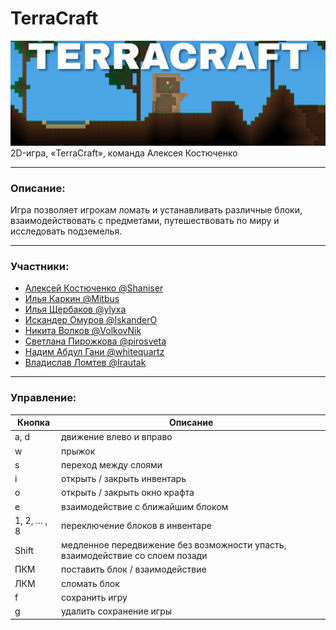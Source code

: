 # TerraCraft
![logo](Images/TerraCraftLogo.png)
2D-игра, «TerraCraft», команда Алексея Костюченко


----
### Описание:
Игра позволяет игрокам ломать и устанавливать различные блоки, взаимодействовать с предметами, путешествовать по миру и исследовать подземелья.


----
### Участники:
* [Алексей Костюченко @Shaniser](https://github.com/Shaniser)
* [Илья Каркин @Mitbus](https://github.com/Mitbus)
* [Илья Щербаков @ylyxa](https://github.com/ylyxa)
* [Искандер Омуров @IskanderO](https://github.com/IskanderO)
* [Никита Волков @VolkovNik](https://github.com/VolkovNik)
* [Светлана Пирожкова @pirosveta](https://github.com/pirosveta)
* [Надим Абдул Гани @whitequartz](https://github.com/whitequartz)
* [Владислав Ломтев @Irautak](https://github.com/Irautak)


----
### Управление:
| Кнопка        | Описание                          |
| ------------- | --------------------------------- |
| a, d          | движение влево и вправо           |
| w             | прыжок                            |
| s             | переход между слоями              |
| i             | открыть / закрыть инвентарь       |
| o             | открыть / закрыть окно крафта     |
| e             | взаимодействие с ближайшим блоком |
| 1, 2, ... , 8 | переключение блоков в инвентаре   |
| Shift         | медленное передвижение без возможности упасть, взаимодействие со слоем позади |
| ПКМ           | поставить блок / взаимодействие   |
| ЛКМ           | сломать блок                      |
| f             | сохранить игру                    |
| g             | удалить сохранение игры           |
